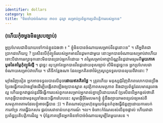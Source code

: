 ```yaml
---
identifier: dollars
category: km
title: "មិន​ចាំបាច់​ចំណាយ ៣០០ ដុល្លា សម្រាប់​ប្រព័ន្ធការ​​ប្រតិបត្តិ​ការ​របស់​អ្នក​ទេ"
---
```


<h3>(ហើយ​​កុំ​ចម្លងមិន​ស្រប​​ច្បាប់)</h3>

អ្ន​ប្រហែល​ជានិយាយ​ទៅ​កាន់​​ខ្លួន​ឯង​ថា​ ៖ " ខ្ញុំ​មិន​បាន​ចំណាយ​សម្រាប់​វីនដូ​នោះ​ទេ" ។ តើ​អ្ន​ពិត​ជា​ប្រាកដ​ហើយឬ ?
ប្រសិន​បើ​កុំព្យូទ័រ​របស់​អ្ន​ក​​មាន​វីនដូ​​មក​ជា​មួយ នោះ​​អ្នកបាន​ចំណាយ​សម្រាប់​វា​​ហើយ​ ទោះ​បីជា​ការ​​រក្សា​ទុក​នោះ​​មិន​បាន​ប្រាប់​អ្នក​ក៏​ដោយ ។
តម្លៃ​​សម្រាប់​អាជ្ញាប័ណ្ណ​​វីនដូ​ជា​មធ្យម​គឺ​<b>មួយ​ភាគ​បួននៃ​តម្លៃ​​កុំព្យូទ័រ​ថ្មី​</b> ។
ដូច្នេះ លុះត្រា​តែ​អ្នក​បាន​វីនដូដោយ​ខុស​ច្បាប់​ បើ​មិន​ដូច្នេះ​ទេ អ្នក​ប្រហែល​ជា​​ចំណាយ​សម្រាប់​វាហើយ​​ ។
តើទី​កន្លែង​ណា ​ដែល​អ្នក​គិត​ថាម៉ៃក្រូសូហ្វ​ទទួល​បាន​លុយ​ពី​​វានោះ​ ​?

ម្យ៉ាង​វិញ​ទៀត​ អ្នក​អាច​​ទទួល​បាន​លីនុច​<b>ដោយ​ឥត​គិត​ថ្លៃ​​​</b> ។ ត្រូវ​ហើយ មនុស្ស​ជុំវិញ​ពិភពលោក​បានប្រឹងប្រែង​ធ្វើការ​យ៉ាង​ខ្លាំង​ដើម្បីបង្កើត​វា​ឡើង​​ឲ្យ​បាន​ស្អាត សុវត្ថិភាព​សមត្ថភាព និង​ជា​ប្រព័ន្ធ​ដែល​មាន​រូបរាង​ល្អ ហើយ​ពួកវា​ផ្ដល់​នូវ​វិធី​ធ្វើការ​របស់​ពួកគេ​ សម្រាប់​អ្នក​រាល់គ្នា​ប្រើ​ដោយ​សេរី (ប្រសិនបើ​អ្នកឆ្ងល់ថាតើ ​ហេតុអ្វី​បាន​ជា​មនុស្ស​ទាំង​នេះ​ធ្វើការ​បែប​នេះ សូម​ផ្ញើ​អ៊ីមែល​មក​ខ្ញុំ ខ្ញុំ​នឹង​​ព្យាយាម​ពន្យល់​ឲ្យ​អស់​ពី​សមត្ថភាព​តាម​ដែល​ខ្ញុំ​អាច​ធ្វើ​បាន :)) ។ ពិត​​ណាស់​ ក្រុមហ៊ុន​មួយ​ចំនួន​កំពុង​ធ្វើ​​ជំនួញ​ដោយ​ការលក់​ ការ​គាំទ្រ​ ការធ្វើ​ឯកសារ​ ផ្ដល់​សេវា​ទាន់​ហេតុការណ៍ ។ល។ 
ចំពោះ​​កំណែ​របស់​លីនុច​ផ្ទាល់​ ហើយ​​​វា​ជា​​ប្រព័ន្ធ​ប្រតិបត្តិការ​ដ៏​ល្អ ។ ប៉ុន្តែ​ភាគ​ច្រើន​ អ្នក​មិន​ចាំបាច់​ចំណាយ​សូម្បី​តែ​មួយ​សេន ។





